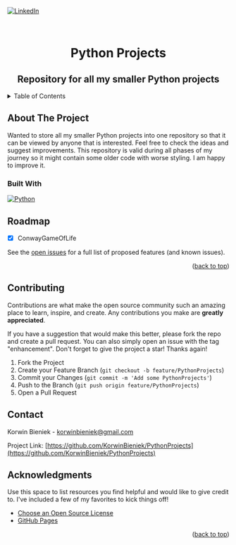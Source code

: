 <a name="readme-top"></a>

[![LinkedIn][linkedin-shield]][linkedin-url]


<br />
<div align="center">
  <a href="https://github.com/KorwinBieniek/PythonProjects">
<!--     <img src="images/logo.png" alt="Logo" width="80" height="80"> -->
  </a>

  <h1 align="center">Python Projects</h1>

  <h2>
    Repository for all my smaller Python projects
    <br />
  </h2>
</div>


<details>
  <summary>Table of Contents</summary>
  <ol>
    <li>
      <a href="#about-the-project">About The Project</a>
      <ul>
        <li><a href="#built-with">Built With</a></li>
      </ul>
    </li>
    <li><a href="#roadmap">Roadmap</a></li>
    <li><a href="#contributing">Contributing</a></li>
    <li><a href="#contact">Contact</a></li>
    <li><a href="#acknowledgments">Acknowledgments</a></li>
  </ol>
</details>



## About The Project

<!-- [![Product Name Screen Shot][product-screenshot]](https://example.com) -->

Wanted to store all my smaller Python projects into one repository so that it can be viewed by anyone that is interested. Feel free to check the ideas and suggest improvements. This repository is valid during all phases of my journey so it might contain some older code with worse styling. I am happy to improve it.



### Built With

[![Python][Python]][Python-img]

## Roadmap

- [x] ConwayGameOfLife

See the [open issues](https://github.com/KorwinBieniek/PythonProjects/issues) for a full list of proposed features (and known issues).

<p align="right">(<a href="#readme-top">back to top</a>)</p>



## Contributing

Contributions are what make the open source community such an amazing place to learn, inspire, and create. Any contributions you make are **greatly appreciated**.

If you have a suggestion that would make this better, please fork the repo and create a pull request. You can also simply open an issue with the tag "enhancement".
Don't forget to give the project a star! Thanks again!

1. Fork the Project
2. Create your Feature Branch (`git checkout -b feature/PythonProjects`)
3. Commit your Changes (`git commit -m 'Add some PythonProjects'`)
4. Push to the Branch (`git push origin feature/PythonProjects`)
5. Open a Pull Request



## Contact

Korwin Bieniek - korwinbieniek@gmail.com

Project Link: [https://github.com/KorwinBieniek/PythonProjects](https://github.com/KorwinBieniek/PythonProjects)


## Acknowledgments

Use this space to list resources you find helpful and would like to give credit to. I've included a few of my favorites to kick things off!

* [Choose an Open Source License](https://choosealicense.com)
* [GitHub Pages](https://pages.github.com)

<p align="right">(<a href="#readme-top">back to top</a>)</p>

[linkedin-shield]: https://img.shields.io/badge/-LinkedIn-black.svg?style=for-the-badge&logo=linkedin&colorB=555
[linkedin-url]: https://www.linkedin.com/in/korwin-bieniek-14737b1ab/
<!-- [product-screenshot]: images/screenshot.png -->
[Python]: https://www.python.org/static/img/python-logo.png
[Python-img]: https://www.python.org/


